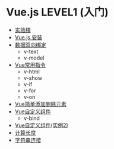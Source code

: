 # Vue.js LEVEL1 (入门)

- [实验楼](https://www.shiyanlou.com/courses/759)
- [Vue.js 安装](vue-1-inst.html)
- [数据双向绑定](vue-2-2way-bind.html)
    - v-text
    - v-model
- [Vue常用指令](vue-3-common-instructions.html)
    - v-html
    - v-show
    - v-if 
    - v-for
    - v-on
- [Vue简单添加删除元素](vue-4-add-remove-ele.html)
- [Vue自定义组件](vue-5-componet.html)
    - v-bind
- [Vue自定义组件(实例2)](vue-5-componet2.html)
- [计算长度](vue-6-length.html)
- [字符串连接](vue-7-computed.html)